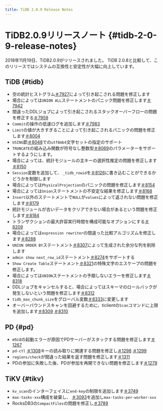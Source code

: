 ```yaml
---
title: TiDB 2.0.9 Release Notes
---
```


# TiDB2.0.9リリースノート {#tidb-2-0-9-release-notes}

2018年11月19日、TiDB2.0.9がリリースされました。 TiDB 2.0.8と比較して、このリリースではシステムの互換性と安定性が大幅に向上しています。

## TiDB {#tidb}

-   空の統計ヒストグラム[＃7927](https://github.com/pingcap/tidb/pull/7927)によって引き起こされる問題を修正します
-   場合によっては`UNION ALL`ステートメントのパニック問題を修正します[＃7942](https://github.com/pingcap/tidb/pull/7942)
-   間違ったDDLジョブによって引き起こされるスタックオーバーフローの問題を修正する[＃7959](https://github.com/pingcap/tidb/pull/7959)
-   `Commit`の操作の低速ログを追加します[＃7983](https://github.com/pingcap/tidb/pull/7983)
-   `Limit`の値が大きすぎることによって引き起こされるパニックの問題を修正します[＃8004](https://github.com/pingcap/tidb/pull/8004)
-   `USING`節[＃8048](https://github.com/pingcap/tidb/pull/8048)での`utf8mb4`文字セットの指定のサポート
-   `TRUNCATE`の組み込み関数が符号なし整数型[＃8069](https://github.com/pingcap/tidb/pull/8069)のパラメーターをサポートするようにします。
-   場合によっては、統計モジュールの主キーの選択性推定の問題を修正します[＃8150](https://github.com/pingcap/tidb/pull/8150)
-   `Session`変数を追加して、 `_tidb_rowid`を[＃8126](https://github.com/pingcap/tidb/pull/8126)に書き込むことができるかどうかを制御します
-   場合によっては`PhysicalProjection`のパニックの問題を修正します[＃8154](https://github.com/pingcap/tidb/pull/8154)
-   場合によっては`Union`ステートメントの不安定な結果を修正します[＃8168](https://github.com/pingcap/tidb/pull/8168)
-   `Insert`以外のステートメントで`NULL`が`values`によって返されない問題を修正します[＃8179](https://github.com/pingcap/tidb/pull/8179)
-   統計モジュールが古いデータをクリアできない場合があるという問題を修正します[＃8184](https://github.com/pingcap/tidb/pull/8184)
-   トランザクションの最大許容実行時間を構成可能なオプションにする[＃8209](https://github.com/pingcap/tidb/pull/8209)
-   場合によっては`expression rewriter`の間違った比較アルゴリズムを修正します[＃8288](https://github.com/pingcap/tidb/pull/8288)
-   `UNION ORDER BY`ステートメント[＃8307](https://github.com/pingcap/tidb/pull/8307)によって生成された余分な列を削除します
-   `admin show next_row_id`ステートメント[＃8274](https://github.com/pingcap/tidb/pull/8274)をサポートする
-   `Show Create Table`ステートメント[＃8321](https://github.com/pingcap/tidb/pull/8321)の特殊文字のエスケープの問題を修正します。
-   場合によっては`UNION`ステートメントの予期しないエラーを修正します[＃8318](https://github.com/pingcap/tidb/pull/8318)
-   DDLジョブをキャンセルすると、場合によってはスキーマのロールバックが発生しないという問題を修正します[＃8312](https://github.com/pingcap/tidb/pull/8312)
-   `tidb_max_chunk_size`をグローバル変数[＃8333](https://github.com/pingcap/tidb/pull/8333)に変更します
-   オーバーバウンドスキャンを回避するために、ticlientの`Scan`コマンドに上限を追加します[＃8309](https://github.com/pingcap/tidb/pull/8309) [＃8310](https://github.com/pingcap/tidb/pull/8310)

## PD {#pd}

-   etcdの起動エラーが原因でPDサーバーがスタックする問題を修正します[＃1267](https://github.com/pingcap/pd/pull/1267)
-   `pd-ctl` [＃1308](https://github.com/pingcap/pd/pull/1308)キーの読み取りに関連する問題を修正し[＃1298](https://github.com/pingcap/pd/pull/1298) [＃1299](https://github.com/pingcap/pd/pull/1299)
-   `regions/check`が間違った結果を返す問題を修正します[＃1311](https://github.com/pingcap/pd/pull/1311)
-   PDの参加に失敗した後、PDが参加を再開できない問題を修正します[＃1279](https://github.com/pingcap/pd/pull/1279)

## TiKV {#tikv}

-   `kv_scan`のインターフェイスに`end-key`の制限を追加します[＃3749](https://github.com/tikv/tikv/pull/3749)
-   `max-tasks-xxx`構成を破棄し、 [＃3093](https://github.com/tikv/tikv/pull/3093)を追加し`max-tasks-per-worker-xxx`
-   RocksDB3の`CompactFiles`の問題を修正し[＃3789](https://github.com/tikv/tikv/pull/3789)

